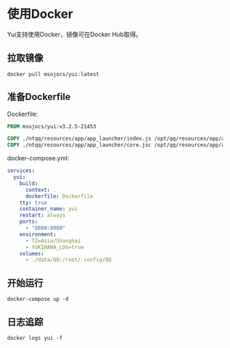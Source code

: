 # 使用Docker

Yui支持使用Docker，镜像可在Docker Hub取得。

## 拉取镜像

```shell
docker pull msojocs/yui:latest
```

## 准备Dockerfile

Dockerfile:

```Dockerfile
FROM msojocs/yui:v3.2.5-21453

COPY ./ntqq/resources/app/app_launcher/index.js /opt/qq/resources/app/app_launcher/index.js
COPY ./ntqq/resources/app/app_launcher/core.jsc /opt/qq/resources/app/app_launcher/core.jsc
```

docker-compose.yml:

```yaml
services:
  yui:
    build:
      context: .
      dockerfile: Dockerfile
    tty: true
    container_name: yui
    restart: always
    ports:
      - "8080:8080"
    environment:
      - TZ=Asia/Shanghai
      - YUKIHANA_LOG=true
    volumes:
      - ./data/QQ:/root/.config/QQ
```

## 开始运行

```shell
docker-compose up -d
```

## 日志追踪

```shell
docker logs yui -f
```